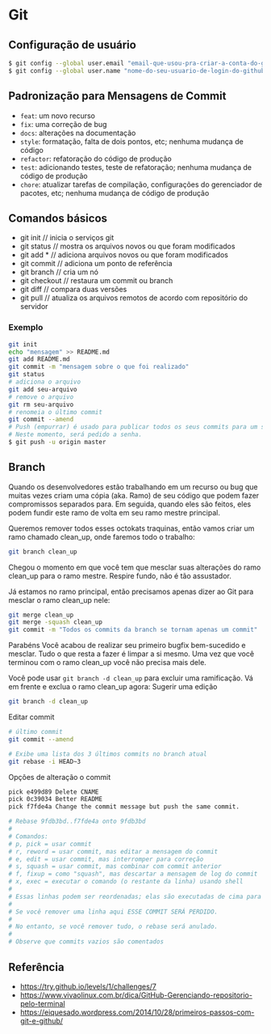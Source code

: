 # Git

## Configuração de usuário 
~~~bash
$ git config --global user.email "email-que-usou-pra-criar-a-conta-do-github"
$ git config --global user.name "nome-do-seu-usuario-de-login-do-github"
~~~

## Padronização para Mensagens de Commit
* `feat`: um novo recurso
* `fix`: uma correção de bug
* `docs`: alterações na documentação
* `style`: formatação, falta de dois pontos, etc; nenhuma mudança de código
* `refactor`: refatoração do código de produção
* `test`: adicionando testes, teste de refatoração; nenhuma mudança de código de produção
* `chore`: atualizar tarefas de compilação, configurações do gerenciador de pacotes, etc; nenhuma mudança de código de produção

## Comandos básicos
* git init // inicia o serviços git
* git status // mostra os arquivos novos ou que foram modificados
* git add * //  adiciona arquivos novos ou que foram modificados
* git commit // adiciona um ponto de referência 
* git branch // cria um nó
* git checkout // restaura um commit ou  branch
* git diff // compara duas versões
* git pull // atualiza os arquivos remotos de acordo com repositório do servidor

### Exemplo
~~~bash
git init
echo "mensagem" >> README.md
git add README.md 
git commit -m "mensagem sobre o que foi realizado"
git status
# adiciona o arquivo
git add seu-arquivo
# remove o arquivo
git rm seu-arquivo 
# renomeia o último commit
git commit --amend
# Push (empurrar) é usado para publicar todos os seus commits para um servidor git. 
# Neste momento, será pedido a senha.
$ git push -u origin master
~~~

## Branch
Quando os desenvolvedores estão trabalhando em um recurso ou bug que muitas vezes criam uma cópia (aka. Ramo) de seu código que podem fazer compromissos separados para. Em seguida, quando eles são feitos, eles podem fundir este ramo de volta em seu ramo mestre principal.

Queremos remover todos esses octokats traquinas, então vamos criar um ramo chamado clean_up, onde faremos todo o trabalho: 

~~~bash
git branch clean_up
~~~ 

Chegou o momento em que você tem que mesclar suas alterações do ramo clean_up para o ramo mestre. Respire fundo, não é tão assustador.

Já estamos no ramo principal, então precisamos apenas dizer ao Git para mesclar o ramo clean_up nele:

~~~bash
git merge clean_up
git merge -squash clean_up
git commit -m "Todos os commits da branch se tornam apenas um commit"
~~~

Parabéns Você acabou de realizar seu primeiro bugfix bem-sucedido e mesclar. Tudo o que resta a fazer é limpar a si mesmo. Uma vez que você terminou com o ramo clean_up você não precisa mais dele.

Você pode usar `git branch -d clean_up`  para excluir uma ramificação. Vá em frente e exclua o ramo clean_up agora:
Sugerir uma edição

~~~bash
git branch -d clean_up
~~~

Editar commit
~~~bash 
# último commit
git commit --amend

# Exibe uma lista dos 3 últimos commits no branch atual
git rebase -i HEAD~3
~~~

Opções de alteração o commit
~~~bash
pick e499d89 Delete CNAME
pick 0c39034 Better README
pick f7fde4a Change the commit message but push the same commit.

# Rebase 9fdb3bd..f7fde4a onto 9fdb3bd
#
# Comandos:
# p, pick = usar commit
# r, reword = usar commit, mas editar a mensagem do commit
# e, edit = usar commit, mas interromper para correção
# s, squash = usar commit, mas combinar com commit anterior
# f, fixup = como "squash", mas descartar a mensagem de log do commit
# x, exec = executar o comando (o restante da linha) usando shell
#
# Essas linhas podem ser reordenadas; elas são executadas de cima para baixo.
#
# Se você remover uma linha aqui ESSE COMMIT SERÁ PERDIDO.
#
# No entanto, se você remover tudo, o rebase será anulado.
#
# Observe que commits vazios são comentados
~~~

## Referência
* https://try.github.io/levels/1/challenges/7
* https://www.vivaolinux.com.br/dica/GitHub-Gerenciando-repositorio-pelo-terminal
* https://eiquesado.wordpress.com/2014/10/28/primeiros-passos-com-git-e-github/
